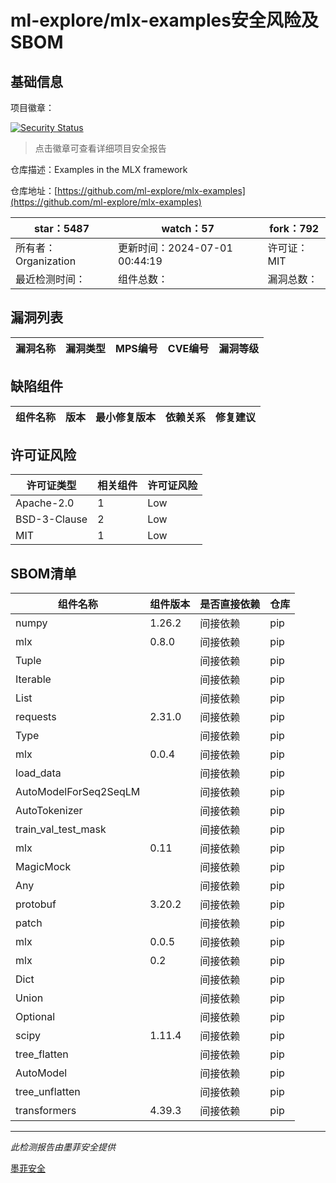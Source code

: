 # ml-explore/mlx-examples安全风险及SBOM

## 基础信息

项目徽章：

[![Security Status](https://www.murphysec.com/platform3/v31/badge/1807483064737902592.svg)](https://www.murphysec.com/console/report/1733192406192840704/1807483064737902592)

> 点击徽章可查看详细项目安全报告

仓库描述：Examples in the MLX framework

仓库地址：[https://github.com/ml-explore/mlx-examples](https://github.com/ml-explore/mlx-examples)

| star：5487 | watch：57 | fork：792 |
| ----------- | -------------- | ------------ |
| 所有者：Organization | 更新时间：2024-07-01 00:44:19 | 许可证：MIT |
| 最近检测时间： | 组件总数： | 漏洞总数： |




## 漏洞列表

| 漏洞名称 | 漏洞类型 | MPS编号 | CVE编号 | 漏洞等级 |
| ------- | ------ | ------- | ------ | ----- |





## 缺陷组件

| 组件名称 | 版本 | 最小修复版本 | 依赖关系 | 修复建议 |
| -------- | ---- | ------------ | -------- | -------- |





## 许可证风险

| 许可证类型 | 相关组件 | 许可证风险 |
| ---------- | -------- | ---------- |
|Apache-2.0|1|Low|
|BSD-3-Clause|2|Low|
|MIT|1|Low|




## SBOM清单

| 组件名称 | 组件版本 | 是否直接依赖 | 仓库 |
| -------- | -------- | ------------ | ---- |
|numpy|1.26.2|间接依赖|pip|
|mlx|0.8.0|间接依赖|pip|
|Tuple||间接依赖|pip|
|Iterable||间接依赖|pip|
|List||间接依赖|pip|
|requests|2.31.0|间接依赖|pip|
|Type||间接依赖|pip|
|mlx|0.0.4|间接依赖|pip|
|load_data||间接依赖|pip|
|AutoModelForSeq2SeqLM||间接依赖|pip|
|AutoTokenizer||间接依赖|pip|
|train_val_test_mask||间接依赖|pip|
|mlx|0.11|间接依赖|pip|
|MagicMock||间接依赖|pip|
|Any||间接依赖|pip|
|protobuf|3.20.2|间接依赖|pip|
|patch||间接依赖|pip|
|mlx|0.0.5|间接依赖|pip|
|mlx|0.2|间接依赖|pip|
|Dict||间接依赖|pip|
|Union||间接依赖|pip|
|Optional||间接依赖|pip|
|scipy|1.11.4|间接依赖|pip|
|tree_flatten||间接依赖|pip|
|AutoModel||间接依赖|pip|
|tree_unflatten||间接依赖|pip|
|transformers|4.39.3|间接依赖|pip|


------

*此检测报告由墨菲安全提供*

[墨菲安全](www.murphysec.com)